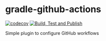 # gradle-github-actions

[![codecov](https://codecov.io/gh/nicolasfara/gradle-github-actions/branch/master/graph/badge.svg?token=NCRDCA7SGX)](https://codecov.io/gh/nicolasfara/gradle-github-actions)
[![Build, Test and Publish](https://github.com/nicolasfara/gradle-github-actions/actions/workflows/ci.yml/badge.svg)](https://github.com/nicolasfara/gradle-github-actions/actions/workflows/ci.yml)

Simple plugin to configure GitHub workflows